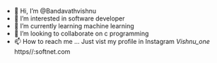 - 👋 Hi, I’m @Bandavathvishnu
- 👀 I’m interested in software developer
- 🌱 I’m currently learning machine learning
- 💞️ I’m looking to collaborate on c programming
- 📫 How to reach me ... Just vist my profile in Instagram
_Vishnu_one_
       https//:softnet.com
<!---
Bandavathvishnu/Bandavathvishnu is a ✨ special ✨ repository because its `README.md` (this file) appears on your GitHub profile.
You can click the Preview link to take a look at your changes.
--->
